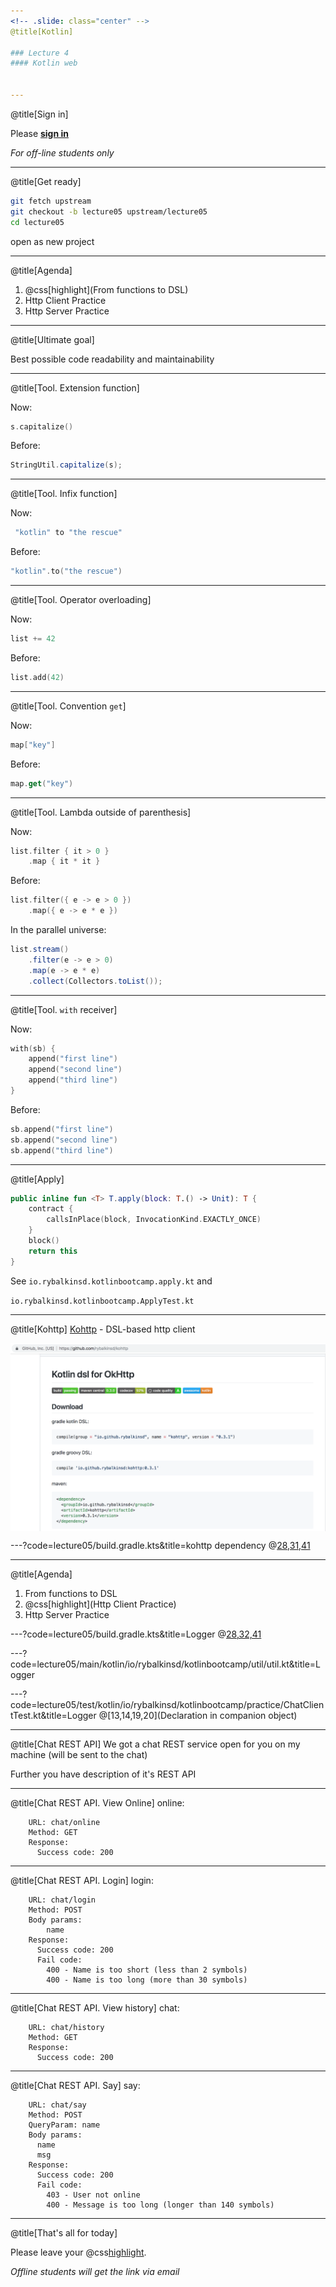 ```yaml
---
<!-- .slide: class="center" -->
@title[Kotlin]

### Lecture 4
#### Kotlin web


---
```

@title[Sign in]
<!-- .slide: class="center" -->

Please [**sign in**](https://sphere.mail.ru/)
 
*For off-line students only*


---
@title[Get ready]
<!-- .slide: class="center" -->
```bash
git fetch upstream
git checkout -b lecture05 upstream/lecture05
cd lecture05
```

open as new project


---
@title[Agenda]
1. @css[highlight](From functions to DSL)
1. Http Client Practice
1. Http Server Practice


---
@title[Ultimate goal]
<!-- .slide: class="center" -->

Best possible code readability and maintainability


---
@title[Tool. Extension function]

Now:
```kotlin
s.capitalize()
```

Before:
```java
StringUtil.capitalize(s);
```


---
@title[Tool. Infix function]

Now:
```kotlin
 "kotlin" to "the rescue"
```

Before:
```kotlin
"kotlin".to("the rescue")
```


---
@title[Tool. Operator overloading]

Now:
```kotlin
list += 42
```

Before:
```kotlin
list.add(42)
```


---
@title[Tool. Convention `get`]

Now:
```kotlin
map["key"]
```

Before:
```kotlin
map.get("key")
```


---
@title[Tool. Lambda outside of parenthesis]

Now:
```kotlin
list.filter { it > 0 }
    .map { it * it }

```

Before:
```kotlin
list.filter({ e -> e > 0 })
    .map({ e -> e * e })
```

In the parallel universe:
```java
list.stream()
    .filter(e -> e > 0)
    .map(e -> e * e)
    .collect(Collectors.toList());
```


---
@title[Tool. `with` receiver]

Now:
```kotlin
with(sb) {
    append("first line")
    append("second line")
    append("third line")
}
```

Before:
```kotlin
sb.append("first line")
sb.append("second line")
sb.append("third line")
```


---
@title[Apply]

```kotlin
public inline fun <T> T.apply(block: T.() -> Unit): T {
    contract {
        callsInPlace(block, InvocationKind.EXACTLY_ONCE)
    }
    block()
    return this
}
```

See `io.rybalkinsd.kotlinbootcamp.apply.kt` and 

`io.rybalkinsd.kotlinbootcamp.ApplyTest.kt`


---
@title[Kohttp]
[Kohttp](https://github.com/rybalkinsd/kohttp) - DSL-based http client

<img src="lecture05/slides/assets/images/kohttp.png" alt="kohttp" align="center"/>  


---?code=lecture05/build.gradle.kts&title=kohttp dependency
@[28,31,41](kohttp:0.3.1)


---
@title[Agenda]
1. From functions to DSL
1. @css[highlight](Http Client Practice)
1. Http Server Practice


---?code=lecture05/build.gradle.kts&title=Logger
@[28,32,41](kohttp:0.3.1)


---?code=lecture05/main/kotlin/io/rybalkinsd/kotlinbootcamp/util/util.kt&title=Logger


---?code=lecture05/test/kotlin/io/rybalkinsd/kotlinbootcamp/practice/ChatClientTest.kt&title=Logger
@[13,14,19,20](Declaration in companion object)

---

@title[Chat REST API]
We got a chat REST service open for you on my machine (will be sent to the chat) 
  
Further you have description of it's REST API

---

@title[Chat REST API. View Online]
online:
```
    URL: chat/online
    Method: GET
    Response:
      Success code: 200
```

---

@title[Chat REST API. Login]
login:
```
    URL: chat/login
    Method: POST
    Body params:
        name
    Response:
      Success code: 200
      Fail code:
        400 - Name is too short (less than 2 symbols)
        400 - Name is too long (more than 30 symbols)
```
---

@title[Chat REST API. View history]
chat:
```
    URL: chat/history
    Method: GET
    Response:
      Success code: 200
```

---

@title[Chat REST API. Say]
say:
```
    URL: chat/say
    Method: POST
    QueryParam: name
    Body params:
      name
      msg
    Response:
      Success code: 200
      Fail code:
        403 - User not online
        400 - Message is too long (longer than 140 symbols)
```

---
@title[That's all for today]

Please leave your @css[highlight](feedback).
 
*Offline students will get the link via email*
